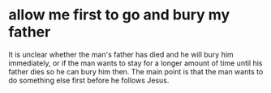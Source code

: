
# allow me first to go and bury my father
It is unclear whether the man's father has died and he will bury him immediately, or if the man wants to stay for a longer amount of time until his father dies so he can bury him then. The main point is that the man wants to do something else first before he follows Jesus.